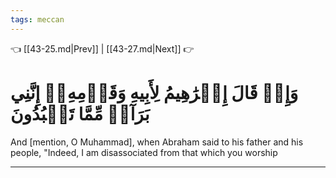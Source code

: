 ```yaml
---
tags: meccan
---
```


👈 [[43-25.md|Prev]] | [[43-27.md|Next]] 👉

# وَإِذۡ قَالَ إِبۡرَٰهِيمُ لِأَبِيهِ وَقَوۡمِهِۦٓ إِنَّنِي بَرَآءٞ مِّمَّا تَعۡبُدُونَ

And [mention, O Muhammad], when Abraham said to his father and his people, "Indeed, I am disassociated from that which you worship

---

